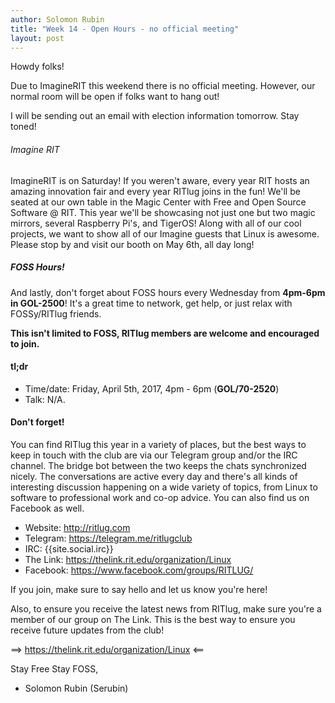```yaml
---
author: Solomon Rubin
title: "Week 14 - Open Hours - no official meeting"
layout: post
---
```


Howdy folks!

Due to ImagineRIT this weekend there is no official meeting. However, our normal room will be open if folks want to hang out!

I will be sending out an email with election information tomorrow. Stay toned!

###### Imagine RIT
ImagineRIT is on Saturday! If you weren't aware, every year RIT hosts an amazing innovation fair and every year RITlug joins in the fun! We'll be seated at our own table in the Magic Center with Free and Open Source Software @ RIT. This year we'll be showcasing not just one but two magic mirrors, several Raspberry Pi's, and TigerOS! Along with all of our cool projects, we want to show all of our Imagine guests that Linux is awesome. Please stop by and visit our booth on May 6th, all day long!


##### FOSS Hours!
And lastly, don't forget about FOSS hours every Wednesday from **4pm-6pm in GOL-2500**! It's a great time to network, get help, or just relax with FOSSy/RITlug friends.


**This isn't limited to FOSS, RITlug members are welcome and encouraged to join.**


#### tl;dr 

* Time/date: Friday, April 5th, 2017, 4pm - 6pm (**GOL/70-2520**)
* Talk:  N/A.



#### Don't forget! 

You can find RITlug this year in a variety of places, but the best ways to keep in touch with the club are via our Telegram group and/or the IRC channel. The bridge bot between the two keeps the chats synchronized nicely. The conversations are active every day and there's all kinds of interesting discussion happening on a wide variety of topics, from Linux to software to professional work and co-op advice. You can also find us on Facebook as well.

* Website:  http://ritlug.com
* Telegram: https://telegram.me/ritlugclub
* IRC:      {{site.social.irc}}
* The Link: https://thelink.rit.edu/organization/Linux
* Facebook: https://www.facebook.com/groups/RITLUG/

If you join, make sure to say hello and let us know you're here!

Also, to ensure you receive the latest news from RITlug, make sure you're a member of our group on The Link. This is the best way to ensure you receive future updates from the club!

==> https://thelink.rit.edu/organization/Linux <==


Stay Free Stay FOSS,

- Solomon Rubin (Serubin)

